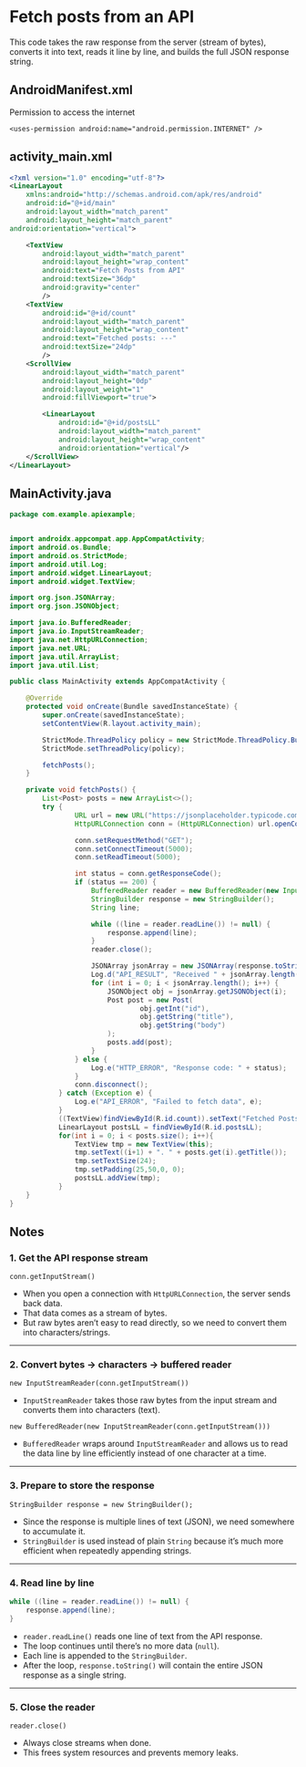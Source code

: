 # Fetch posts from an API

This code takes the raw response from the server (stream of bytes), converts it into text, reads it line by line, and builds the full JSON response string.

## AndroidManifest.xml

Permission to access the internet

``<uses-permission android:name="android.permission.INTERNET" />``

## activity_main.xml

```xml
<?xml version="1.0" encoding="utf-8"?>
<LinearLayout
    xmlns:android="http://schemas.android.com/apk/res/android"
    android:id="@+id/main"
    android:layout_width="match_parent"
    android:layout_height="match_parent"
android:orientation="vertical">

    <TextView
        android:layout_width="match_parent"
        android:layout_height="wrap_content"
        android:text="Fetch Posts from API"
        android:textSize="36dp"
        android:gravity="center"
        />
    <TextView
        android:id="@+id/count"
        android:layout_width="match_parent"
        android:layout_height="wrap_content"
        android:text="Fetched posts: ---"
        android:textSize="24dp"
        />
    <ScrollView
        android:layout_width="match_parent"
        android:layout_height="0dp"
        android:layout_weight="1"
        android:fillViewport="true">

        <LinearLayout
            android:id="@+id/postsLL"
            android:layout_width="match_parent"
            android:layout_height="wrap_content"
            android:orientation="vertical"/>
    </ScrollView>
</LinearLayout>
```

## MainActivity.java

```java
package com.example.apiexample;


import androidx.appcompat.app.AppCompatActivity;
import android.os.Bundle;
import android.os.StrictMode;
import android.util.Log;
import android.widget.LinearLayout;
import android.widget.TextView;

import org.json.JSONArray;
import org.json.JSONObject;

import java.io.BufferedReader;
import java.io.InputStreamReader;
import java.net.HttpURLConnection;
import java.net.URL;
import java.util.ArrayList;
import java.util.List;

public class MainActivity extends AppCompatActivity {

    @Override
    protected void onCreate(Bundle savedInstanceState) {
        super.onCreate(savedInstanceState);
        setContentView(R.layout.activity_main);

        StrictMode.ThreadPolicy policy = new StrictMode.ThreadPolicy.Builder().permitAll().build();
        StrictMode.setThreadPolicy(policy);

        fetchPosts();
    }

    private void fetchPosts() {
        List<Post> posts = new ArrayList<>();
        try {
                URL url = new URL("https://jsonplaceholder.typicode.com/posts");
                HttpURLConnection conn = (HttpURLConnection) url.openConnection();

                conn.setRequestMethod("GET");
                conn.setConnectTimeout(5000);
                conn.setReadTimeout(5000);

                int status = conn.getResponseCode();
                if (status == 200) {
                    BufferedReader reader = new BufferedReader(new InputStreamReader(conn.getInputStream()));
                    StringBuilder response = new StringBuilder();
                    String line;

                    while ((line = reader.readLine()) != null) {
                        response.append(line);
                    }
                    reader.close();

                    JSONArray jsonArray = new JSONArray(response.toString());
                    Log.d("API_RESULT", "Received " + jsonArray.length() + " posts");
                    for (int i = 0; i < jsonArray.length(); i++) {
                        JSONObject obj = jsonArray.getJSONObject(i);
                        Post post = new Post(
                                obj.getInt("id"),
                                obj.getString("title"),
                                obj.getString("body")
                        );
                        posts.add(post);
                    }
                } else {
                    Log.e("HTTP_ERROR", "Response code: " + status);
                }
                conn.disconnect();
            } catch (Exception e) {
                Log.e("API_ERROR", "Failed to fetch data", e);
            }
            ((TextView)findViewById(R.id.count)).setText("Fetched Posts: "+ posts.size());
            LinearLayout postsLL = findViewById(R.id.postsLL);
            for(int i = 0; i < posts.size(); i++){
                TextView tmp = new TextView(this);
                tmp.setText((i+1) + ". " + posts.get(i).getTitle());
                tmp.setTextSize(24);
                tmp.setPadding(25,50,0, 0);
                postsLL.addView(tmp);
            }
    }
}
```
## Notes

### 1. Get the API response stream

``conn.getInputStream()``

 * When you open a connection with ``HttpURLConnection``, the server sends back data.
 * That data comes as a stream of bytes.
 * But raw bytes aren’t easy to read directly, so we need to convert them into characters/strings.
 <hr>

### 2. Convert bytes → characters → buffered reader 

``new InputStreamReader(conn.getInputStream())``

* ``InputStreamReader`` takes those raw bytes from the input stream and converts them into characters (text).

``new BufferedReader(new InputStreamReader(conn.getInputStream()))``

* ``BufferedReader`` wraps around ``InputStreamReader`` and allows us to read the data line by line efficiently instead of one character at a time.

<hr>

### 3. Prepare to store the response

``StringBuilder response = new StringBuilder();``

* Since the response is multiple lines of text (JSON), we need somewhere to accumulate it.
* ``StringBuilder`` is used instead of plain ``String`` because it’s much more efficient when repeatedly appending strings.

<hr>

### 4. Read line by line

```java
while ((line = reader.readLine()) != null) {
    response.append(line);
}
```

* ``reader.readLine()`` reads one line of text from the API response.
* The loop continues until there’s no more data (``null``).
* Each line is appended to the ``StringBuilder``.
* After the loop, ``response.toString()`` will contain the entire JSON response as a single string.

<hr>

### 5. Close the reader

``reader.close()``

* Always close streams when done.
* This frees system resources and prevents memory leaks.
